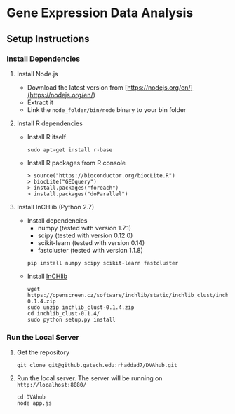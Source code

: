 # Gene Expression Data Analysis

## Setup Instructions

### Install Dependencies

1. Install Node.js
    * Download the latest version from [https://nodejs.org/en/](https://nodejs.org/en/)
    * Extract it
    * Link the `node_folder/bin/node` binary to your bin folder

2. Install R dependencies
    * Install R itself
      ```
      sudo apt-get install r-base
      ```
    * Install R packages from R console
      ```
      > source("https://bioconductor.org/biocLite.R")
      > biocLite("GEOquery")
      > install.packages("foreach")
      > install.packages("doParallel")
      ```
3. Install InCHlib (Python 2.7)
   * Install dependencies
     - numpy (tested with version 1.7.1)
     - scipy (tested with version 0.12.0)
     - scikit-learn (tested with version 0.14)
     - fastcluster (tested with version 1.1.8)
     ```
     pip install numpy scipy scikit-learn fastcluster
     ```
   * Install [InCHlib](https://openscreen.cz/software/inchlib/download)
     ```
     wget https://openscreen.cz/software/inchlib/static/inchlib_clust/inchlib_clust-0.1.4.zip
     sudo unzip inchlib_clust-0.1.4.zip
     cd inchlib_clust-0.1.4/
     sudo python setup.py install
     ```

### Run the Local Server

1. Get the repository
   ```
   git clone git@github.gatech.edu:rhaddad7/DVAhub.git
   ```
2. Run the local server. The server will be running on `http://localhost:8080/`
   ```
   cd DVAhub
   node app.js
   ```

